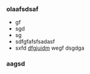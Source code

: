 ### olaafsdsaf
- gf
- sgd
- sg
- sdfgfafsfsadasf
- sxfd
[dfgjuidm](www.google.com)
wegf
dsgdga

### aagsd
